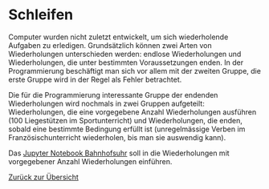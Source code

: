 # Schleifen

Computer wurden nicht zuletzt entwickelt, um sich wiederholende Aufgaben
zu erledigen. Grundsätzlich können zwei Arten von Wiederholungen
unterschieden werden: endlose Wiederholungen und Wiederholungen, die
unter bestimmten Voraussetzungen enden. In der Programmierung
beschäftigt man sich vor allem mit der zweiten Gruppe, die erste Gruppe
wird in der Regel als Fehler betrachtet.

Die für die Programmierung interessante Gruppe der endenden
Wiederholungen wird nochmals in zwei Gruppen aufgeteilt: Wiederholungen,
die eine vorgegebene Anzahl Wiederholungen ausführen (100 Liegestützen
im Sportunterricht) und Wiederholungen, die enden, sobald eine bestimmte
Bedingung erfüllt ist (unregelmässige Verben im Französischunterricht
wiederholen, bis man sie auswendig kann).

Das
[Jupyter Notebook Bahnhofsuhr](https://nbviewer.org/github/I-gW-23-27/Skript/blob/main/docs/230919/Bahnhofsuhr.ipynb)
soll in die Wiederholungen mit
vorgegebener Anzahl Wiederholungen einführen.

[Zurück zur Übersicht](https://i-gw-23-27.github.io/Skript/)